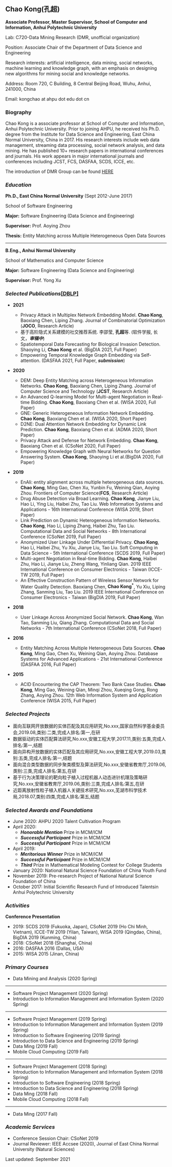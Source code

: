 ## Chao Kong(孔超)
**Associate Professor, Master Supervisor, School of Computer and Information, Anhui Polytechnic University**

Lab: C720-Data Mining Research (DMR, unofficial organization)

Position: Associate Chair of the Department of Data Science and Engineering

Research interests: artificial intelligence, data mining, social networks, machine learning and knowledge graph, with an emphasis on designing new algorithms for mining social and knowledge networks.

Address: Room 720, C Building, 8 Central Beijing Road, Wuhu, Anhui, 241000, China

Email: kongchao at ahpu dot edu dot cn

### Biography
Chao Kong is a associate professor at School of Computer and Information, Anhui Polytechnic University. Prior to joining AHPU, he received his Ph.D. degree from the Institute for Data Science and Engineering, East China Normal University, China in 2017. His research interests include web data management, streaming data processing, social network analysis, and data mining. He has published 10+ research papers in international conferences and journals. His work appears in major international journals and conferences including JCST, FCS, DASFAA, SCDS, ICCE, etc.

The introduction of DMR Group can be found [HERE](https://github.com/kongchao315/kongchao315.github.io/blob/master/C720-DMR.pdf)

### ***Education***
**Ph.D., East China Normal University** (Sept 2012-June 2017)

School of Software Engineering

**Major:** Software Engineering (Data Science and Engineering) 

**Supervisor:** Prof. Aoying Zhou

**Thesis:** Entity Matching across Multiple Heterogeneous Open Data Sources

***

**B.Eng., Anhui Normal University** 

School of Mathematics and Computer Science

**Major:** Software Engineering (Data Science and Engineering) 

**Supervisor:** Prof. Yong Xu

### ***Selected Publications***[\[DBLP\]](https://dblp.org/pers/hd/k/Kong:Chao)

* **2021**
  + Privacy Attack in Multiplex Network Embedding Model. **Chao Kong**, Baoxiang Chen, Liping Zhang. Journal of Combinatorial Optimization (**JOCO**, Research Article)
  + 基于高阶隐式关系建模的社交推荐系统. 李邵莹, **孔超**等. (软件学报, 长文，***审稿中***)
  + Spatiotemporal Data Forecasting for Biological Invasion Detection. Shaoying Li, **Chao Kong** et al. (BigDIA 2021, Full Paper)
  + Empowering Temporal Knowledge Graph Embedding via Self-attention. (DASFAA 2021, Full Paper, ***submission***)
  
* **2020**
  + DEM: Deep Entity Matching across Heterogeneous Information Networks. **Chao Kong**, Baoxiang Chen, Liping Zhang. Journal of Computer Science and Technology (**JCST**, Research Article)
  + An Advanced Q-learning Model for Multi-agent Negotiation in Real-time Bidding. **Chao Kong**, Baoxiang Chen et al. (WISA 2020, Full Paper)
  + GNE: Generic Heterogeneous Information Network Embedding. **Chao Kong**, Baoxiang Chen et al. (WISA 2020, Short Paper)
  + D2NE: Dual Attention Network Embedding for Dynamic Link Prediction. **Chao Kong**, Baoxiang Chen et al. (ADMA 2020, Short Paper)
  + Privacy Attack and Defense for Network Embedding. **Chao Kong**, Baoxiang Chen et al. (CSoNet 2020, Full Paper)
  + Empowering Knowledge Graph with Neural Networks for Question Answering System. **Chao Kong**, Shaoying Li et al.(BigDIA 2020, Full Paper)
  
* **2019**
  + EnAli: entity alignment across multiple heterogeneous data sources. **Chao Kong**, Ming Gao, Chen Xu, Yunbin Fu, Weining Qian, Aoying Zhou. Frontiers of Computer Science(**FCS**, Research Article)
  + Drug Abuse Detection via Broad Learning. **Chao Kong**, Jianye Liu, Hao Li, Ying Liu, Haibei Zhu, Tao Liu. Web Information Systems and Applications - 16th International Conference (WISA 2019, Short Paper)
  + Link Prediction on Dynamic Heterogeneous Information Networks. **Chao Kong**, Hao Li, Liping Zhang, Haibei Zhu, Tao Liu. Computational Data and Social Networks - 8th International Conference (CSoNet 2019, Full Paper)
  + Anonymized User Linkage Under Differential Privacy. **Chao Kong**, Hao Li, Haibei Zhu, Yu Xiu, Jianye Liu, Tao Liu. Soft Computing in Data Science - 5th International Conference (SCDS 2019, Full Paper)
  + Multi-agent Negotiation in Real-time Bidding. **Chao Kong**, Haibei Zhu, Hao Li, Jianye Liu, Zheng Wang, Yinliang Qian. 2019 IEEE International Conference on Consumer Electronics - Taiwan (ICCE-TW 2019, Full Paper)
  + An Effective Construction Pattern of Wireless Sensor Network for Water Quality Detection. Baoxiang Chen, **Chao Kong<sup>*</sup>**, Yu Xiu, Liping Zhang, Sanming Liu, Tao Liu. 2019 IEEE International Conference on Consumer Electronics - Taiwan (BigDIA 2019, Full Paper)
  
* **2018**
  + User Linkage Across Anonymized Social Network. **Chao Kong**, Wan Tao, Sanming Liu, Qiang Zhang. Computational Data and Social Networks - 7th International Conference (CSoNet 2018, Full Paper)

* **2016**
  + Entity Matching Across Multiple Heterogeneous Data Sources. **Chao Kong**, Ming Gao, Chen Xu, Weining Qian, Aoying Zhou. Database Systems for Advanced Applications - 21st International Conference (DASFAA 2016, Full Paper)
  
* **2015**
  + ACID Encountering the CAP Theorem: Two Bank Case Studies. **Chao Kong**, Ming Gao, Weining Qian, Minqi Zhou, Xueqing Gong, Rong Zhang, Aoying Zhou. 12th Web Information System and Application Conference (WISA 2015, Full Paper)
 
### ***Selected Projects***
+ 面向互联网开放数据的实体匹配及其应用研究,No.xxx,国家自然科学基金委员会,2019.08,类别:二类,完成人排名:第一,在研
+ 数据驱动的实体匹配算法研究,No.xxx,安徽工程大学,2017.11,类别:五类,完成人排名:第一,结题
+ 面向异构开放数据的实体匹配及其应用研究,No.xxx,安徽工程大学,2019.03,类别:五类,完成人排名:第一,结题
+ 面向混合类型数据的同步聚类模型及算法研究,No.xxx,安徽省教育厅,2019.06,类别:三类,完成人排名:第五,在研
+ 基于行为决策理论的靶向粒子植入过程机器人动态进针机理及策略研究,No.xxx,安徽省教育厅,2019.06,类别:三类,完成人排名:第五,在研
+ 近距离放射性粒子植入机器人关键技术研究,No.xxx,芜湖市科学技术局,2018.07,类别:四类,完成人排名:第五,结题
  
### ***Selected Awards and Foundations***
* June 2020: AHPU 2020 Talent Cultivation Program
* April 2020: 
  + ***Honorable Mention*** Prize in MCM/ICM
  + ***Successful Participant*** Prize in MCM/ICM 
  + ***Successful Participant*** Prize in MCM/ICM 
* April 2019: 
  + ***Meritorious Winner*** Prize in MCM/ICM
  + ***Successful Participant*** Prize in MCM/ICM 
  + ***Third*** Prize in Mathematical Modeling Contest for College Students
 * January 2020: National Natural Science Foundation of China Youth Fund 
 * November 2019: Pre-research Project of National Natural Science Foundation of China 
 * October 2017: Initial Scientific Research Fund of Introduced Talentsin Anhui Polytechnic University

### ***Activities***
**Conference Presentation**
* 2019: SCDS 2019 (Fukuoka, Japan), CSoNet 2019 (Ho Chi Minh, Vietnam), ICCE-TW 2019 (Yilan, Taiwan), WISA 2019 (Qingdao, China), BigDIA 2019 (Kunming, China)
* 2018: CSoNet 2018 (Shanghai, China)
* 2016: DASFAA 2016 (Dallas, USA)
* 2015: WISA 2015 (Jinan, China)

### ***Primary Courses***
* Data Mining and Analysis (2020 Spring)

***

* Software Project Management (2020 Spring)
* Introduction to Information Management and Information System (2020 Spring)

***

* Software Project Management (2019 Spring)
* Introduction to Information Management and Information System (2019 Spring)
* Introduction to Software Engineering (2019 Spring)
* Introduction to Data Science and Engineering (2019 Spring)
* Data Ming (2019 Fall)
* Mobile Cloud Computing (2019 Fall)

***

* Software Project Management (2018 Spring)
* Introduction to Information Management and Information System (2018 Spring)
* Introduction to Software Engineering (2018 Spring)
* Introduction to Data Science and Engineering (2018 Spring)
* Data Ming (2018 Fall)
* Mobile Cloud Computing (2018 Fall)

***

* Data Ming (2017 Fall)

### ***Academic Services***
* Conference Session Chair: CSoNet 2019
* Journal Reviewer: IEEE Accsee (2020), Journal of East China Normal University (Natural Sciences)

Last updated: September 2021


